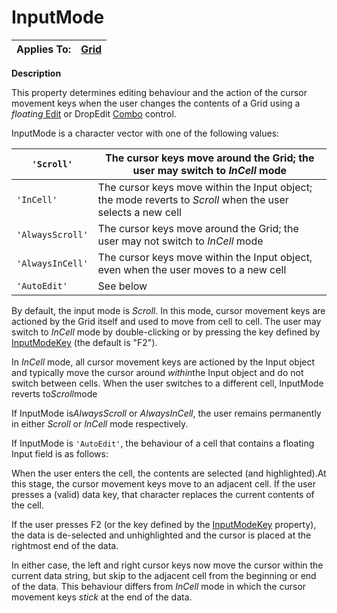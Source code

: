 




<h1 class="heading"><span class="name">InputMode</span></h1>

| Applies To: | [Grid](../a-z/grid.md) |
| --- | ---  |


**Description**


This property determines editing behaviour and the action of the cursor movement keys when the user changes the contents of a Grid using a *floating*[ Edit](../a-z/edit.md) or DropEdit [Combo](../a-z/combo.md) control.




InputMode is a character vector with one of the following values:


| `'Scroll'` | The cursor keys move around the Grid; the user may switch to *InCell* mode |
| --- | ---  |
| `'InCell'` | The cursor keys move within the Input object; the mode reverts to *Scroll* when the user selects a new cell |
| `'AlwaysScroll'` | The cursor keys move around the Grid; the user may not switch to *InCell* mode |
| `'AlwaysInCell'` | The cursor keys move within the Input object, even when the user moves to a new cell |
| `'AutoEdit'` | See below |



By default, the input mode is *Scroll*. In this mode, cursor movement keys are actioned by the Grid itself and used to move from cell to cell. The user may switch to *InCell* mode by double-clicking or by pressing the key defined by [InputModeKey](../a-z/inputmodekey.md) (the default is "F2").


In *InCell* mode, all cursor movement keys are actioned by the Input object and typically move the cursor around *within*the Input object and do not switch between cells. When the user switches to a different cell, InputMode reverts to*Scroll*mode


If InputMode is*AlwaysScroll* or *AlwaysInCell*, the user remains permanently in either *Scroll* or *InCell* mode respectively.


If InputMode is `'AutoEdit'`, the behaviour of a cell that contains a floating Input field is as follows:


When the user enters the cell, the contents are selected (and highlighted).At this stage, the cursor movement keys move to an adjacent cell. If the user presses a (valid) data key, that character replaces the current contents of the cell.


If the user presses F2 (or the key defined by the [InputModeKey](../a-z/inputmodekey.md) property), the data is de-selected and unhighlighted and the cursor is placed at the rightmost end of the data.


In either case, the left and right cursor keys now move the cursor within the current data string, but skip to the adjacent cell from the beginning or end of the data. This behaviour differs from *InCell* mode in which the cursor movement keys *stick* at the end of the data.


